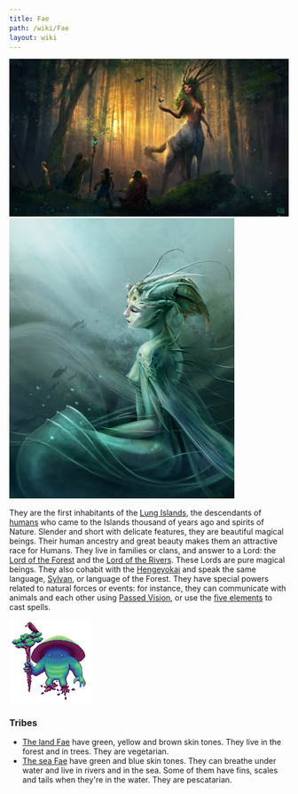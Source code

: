 ```yaml
---
title: Fae
path: /wiki/Fae
layout: wiki
---
```


![Land Fae](Spirit_Folk_of_the_Forest_(Land).jpg "fig:Land Fae") 
![Sea Fae](Spirit_Folk_of_the_Sea.png "fig:Sea Fae") 

They are the first
inhabitants of the [Lung Islands](/wiki/Moromah_Island "wikilink"), the
descendants of [humans](humans "wikilink") who came to the Islands
thousand of years ago and spirits of Nature. Slender and short with
delicate features, they are beautiful magical beings. Their human
ancestry and great beauty makes them an attractive race for Humans. They
live in families or clans, and answer to a Lord: the [Lord of the
Forest](/wiki/Lord_of_the_Forest "wikilink") and the [Lord of the
Rivers](/wiki/Lord_of_the_Rivers "wikilink"). These Lords are pure magical
beings. They also cohabit with the [Hengeyokai](/wiki/Hengeyokai "wikilink")
and speak the same language, [Sylvan](/wiki/Sylvan "wikilink"), or language of
the Forest. They have special powers related to natural forces or
events: for instance, they can communicate with animals and each other
using [Passed Vision](/wiki/Passed_Vision "wikilink"), or use the [five
elements](/wiki/Five_Elements "wikilink") to cast spells.

![Fae Minion](FaeMinion.png "fig:Fae Minion") 

### Tribes

-   [The land Fae](/wiki/Land_Fae "wikilink") have green, yellow and brown
    skin tones. They live in the forest and in trees. They are
    vegetarian.
-   [The sea Fae](/wiki/Sea_Fae "wikilink") have green and blue skin tones.
    They can breathe under water and live in rivers and in the sea. Some
    of them have fins, scales and tails when they're in the water. They
    are pescatarian.
